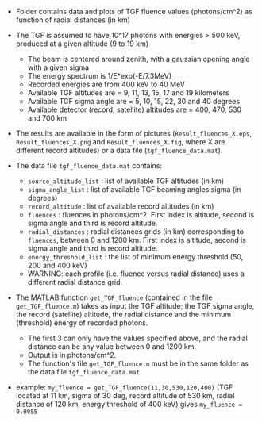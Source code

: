 * Folder contains data and plots of TGF fluence values (photons/cm^2) as function of radial distances (in km)

* The TGF is assumed to have 10^17 photons with energies > 500 keV, produced at a given altitude (9 to 19 km)
    * The beam is centered around zenith, with a gaussian opening angle with a given sigma
    * The energy spectrum is 1/E*exp(-E/7.3MeV)
    * Recorded energies are from 400 keV to 40 MeV
    * Available TGF altitudes are = 9, 11, 13, 15, 17 and 19 kilometers
    * Available TGF sigma angle are = 5, 10, 15, 22, 30 and 40 degrees
    * Available detector (record, satellite) altitudes are = 400, 470, 530 and 700 km
    
* The results are available in the form of pictures (`Result_fluences_X.eps`, `Result_fluences_X.png` and `Result_fluences_X.fig`, where X are different record altitudes) or a data file (`tgf_fluence_data.mat`).
* The data file `tgf_fluence_data.mat` contains:
    * `source_altitude_list` : list of available TGF altitudes (in km)
    * `sigma_angle_list` : list of available TGF beaming angles sigma (in degrees)
    * `record_altitude` : list of available record altitudes (in km)
    * `fluences` : fluences in photons/cm^2. First index is altitude, second is sigma angle and third is record altitude.
    * `radial_distances` : radial distances grids (in km) corresponding to `fluences`, between 0 and 1200 km. First index is altitude, second is sigma angle and third is record altitude.
    * `energy_threshold_list` : the list of minimum energy threshold (50, 200 and 400 keV)
    * WARNING: each profile (i.e. fluence versus radial distance) uses a different radial distance grid.

* The MATLAB function `get_TGF_fluence` (contained in the file `get_TGF_fluence.m`) takes as input the TGF altitude; the TGF sigma angle, the record (satellite) altitude, the radial distance and the minimum (threshold) energy of recorded photons. 
    * The first 3 can only have the values specified above, and the radial distance can be any value between 0 and 1200 km.
    * Output is in photons/cm^2.
    * The function's file `get_TGF_fluence.m` must be in the same folder as the data file `tgf_fluence_data.mat`

* example: `my_fluence = get_TGF_fluence(11,30,530,120,400)` (TGF located at 11 km, sigma of 30 deg, record altitude of 530 km, radial distance of 120 km, energy threshold of 400 keV) gives `my_fluence = 0.0055`
    